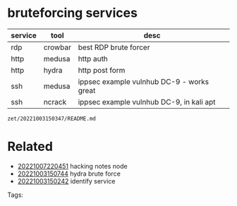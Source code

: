 # bruteforcing services
|service|tool|desc|
|---|---|---|
|rdp|crowbar|best RDP brute forcer|
|http|medusa|http auth|
|http|hydra|http post form|
|ssh|medusa|ippsec example vulnhub DC-9 - works great|
|ssh|ncrack|ippsec example vulnhub DC-9, in kali apt|


` zet/20221003150347/README.md `

# Related

- [20221007220451](/zet/20221007220451/README.md) hacking notes node
- [20221003150744](/zet/20221003150744/README.md) hydra brute force
- [20221003150242](/zet/20221003150242/README.md) identify service

Tags:

    

